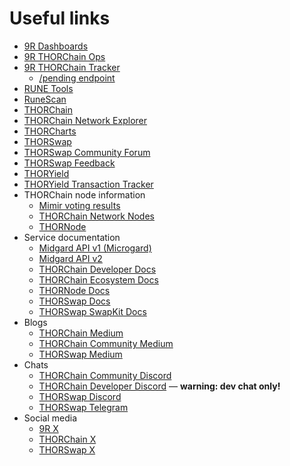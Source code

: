 # Useful links

- [9R Dashboards](https://dashboards.ninerealms.com/)
- [9R THORChain Ops](https://ops.ninerealms.com/)
- [9R THORChain Tracker](https://track.ninerealms.com/)
  - [/pending endpoint](https://track.ninerealms.com/pending)
- [RUNE Tools](https://rune.tools/)
- [RuneScan](https://runescan.io/)
- [THORChain](https://thorchain.org/)
- [THORChain Network Explorer](https://thorchain.net/dashboard)
- [THORCharts](https://thorcharts.org/)
- [THORSwap](https://www.thorswap.finance/)
- [THORSwap Community Forum](https://forum.thorswap.finance/)
- [THORSwap Feedback](https://thorswap.canny.io/)
- [THORYield](https://thoryield.com/)
- [THORYield Transaction Tracker](https://app.thoryield.com/tx_tracker)
- THORChain node information
  - [Mimir voting results](https://ops.ninerealms.com/mimir)
  - [THORChain Network Nodes](https://thorchain.network/nodes/)
  - [THORNode](https://thornode.network/)
- Service documentation
  - [Midgard API v1 (Microgard)](https://mu.thorswap.net/doc)
  - [Midgard API v2](https://midgard.ninerealms.com/v2/doc)
  - [THORChain Developer Docs](https://dev.thorchain.org/)
  - [THORChain Ecosystem Docs](https://docs.thorchain.org/)
  - [THORNode Docs](https://thornode.ninerealms.com/thorchain/doc)
  - [THORSwap Docs](https://docs.thorswap.finance/)
  - [THORSwap SwapKit Docs](https://docs.thorswap.finance/swapkit-docs)
- Blogs
  - [THORChain Medium](https://thorchain.medium.com/)
  - [THORChain Community Medium](https://thorchain-community.medium.com/)
  - [THORSwap Medium](https://thorswap.medium.com/)
- Chats
  - [THORChain Community Discord](https://discord.gg/thorchaincommunity)
  - [THORChain Developer Discord](https://discord.gg/tW64BraTnX) &mdash; **warning: dev chat only!**
  - [THORSwap Discord](https://discord.gg/ST2hfVB5)
  - [THORSwap Telegram](https://t.me/thorswap_ann)
- Social media
  - [9R X](https://x.com/ninerealms_cap)
  - [THORChain X](https://x.com/THORChain)
  - [THORSwap X](https://x.com/thorswap)
